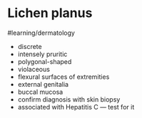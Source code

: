 # Lichen planus
#learning/dermatology

* discrete
* intensely pruritic
* polygonal-shaped
* violaceous
* flexural surfaces of extremities
* external genitalia
* buccal mucosa
* confirm diagnosis with skin biopsy
* associated with Hepatitis C — test for it